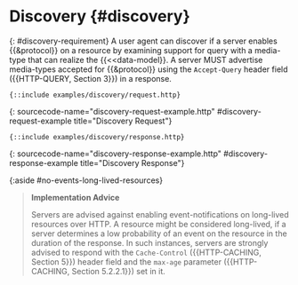 # Discovery {#discovery}

{: #discovery-requirement}
A user agent can discover if a server enables {{&protocol}} on a resource by examining support for query with a media-type that can realize the {{<<data-model}}. A server MUST advertise media-types accepted for {{&protocol}} using the `Accept-Query` header field ({{HTTP-QUERY, Section 3}}) in a response.

~~~ http-message
{::include examples/discovery/request.http}

~~~
{: sourcecode-name="discovery-request-example.http" #discovery-request-example title="Discovery Request"}

~~~ http-message
{::include examples/discovery/response.http}
~~~
{: sourcecode-name="discovery-response-example.http" #discovery-response-example title="Discovery Response"}

{:aside #no-events-long-lived-resources}
> **Implementation Advice**
>
> Servers are advised against enabling event-notifications on long-lived resources over HTTP. A resource might be considered long-lived, if a server determines a low probability of an event on the resource in the duration of the response. In such instances, servers are strongly advised to respond with the `Cache-Control` ({{HTTP-CACHING, Section 5}}) header field and the `max-age` parameter ({{HTTP-CACHING, Section 5.2.2.1}}) set in it.
